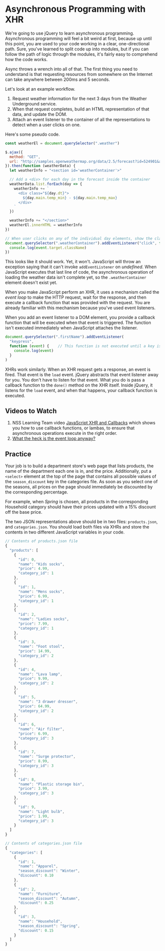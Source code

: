 # Asynchronous Programming with XHR

We're going to use jQuery to learn asynchronous programming. Asynchronous programming will feel a bit weird at first, because up until this point, you are used to your code working in a clear, one-directional path. Sure, you've learned to split code up into modules, but if you can follow the path of logic through the modules, it's fairly easy to comprehend how the code works.

Async throws a wrench into all of that. The first thing you need to understand is that requesting resources from somewhere on the Internet can take anywhere between 200ms and 5 seconds.

Let's look at an example workflow.

1. Request weather information for the next 3 days from the Weather Underground service.
1. When that request completes, build an HTML representation of that data, and update the DOM.
1. Attach an event listener to the container of all the representations to detect when a user clicks on one.

Here's some pseudo code.

```js
const weatherEl = document.querySelector(".weather")

$.ajax({
  method: "GET",
  url: "http://samples.openweathermap.org/data/2.5/forecast?id=524901&appid=b1b15e88fa797225412429c1c50c122a1"
}).then(function (weatherData) {
  let weatherInfo = "<section id='weatherContainer'>"

  // Add a <div> for each day in the forecast inside the container
  weatherData.list.forEach(day => {
    weatherInfo += `
      <div class="${day.dt}">
        ${day.main.temp_min} - ${day.main.temp_max}
      </div>
    `
  })

  weatherInfo += "</section>"
  weatherEl.innerHTML = weatherInfo
})

// When user clicks on any of the individual day elements, show the class name
document.querySelector(".weatherContainer").addEventListener("click", function (event) {
  console.log(event.target.className)
})
```

This looks like it should work. Yet, it won't. JavaScript will throw an exception saying that it can't invoke `addEventListener` on *undefined*. When JavaScript executes that last line of code, the asynchronous operation of loading the weather data isn't complete yet, so the `.weatherContainer` element doesn't exist yet.

When you make JavaScript perform an XHR, it uses a mechanism called the *event loop* to make the HTTP request, wait for the response, and then execute a callback function that was provided with the request. You are already familiar with this mechanism because you've used event listeners.

When you add an event listener to a DOM element, you provide a callback function that will be executed when that event is triggered. The function isn't executed immediately when JavaScript attaches the listener.

```js
document.querySelector(".firstName").addEventListener(
  "keypress",
  function (event) {    // This function is not executed until a key is pressed
    console.log(event)
  }
)
```

XHRs work similarly. When an XHR request gets a response, an event is fired. That event is the `load` event. jQuery abstracts that event listener away for you. You don't have to listen for that event. What you do is pass a callback function to the `done()` method on the XHR itself. Inside jQuery, it listens for the `load` event, and when that happens, your callback function is executed.

## Videos to Watch

1. NSS Learning Team video [JavaScript XHR and Callbacks](https://www.youtube.com/watch?v=2R28EX9QShI&index=6&list=PLX0ucpUE_qIOUsxGNEPpP9yonb4zerVIC) which shows you how to use callback functions, or lambas, to ensure that asynchronous operations execute in the right order.
1. [What the heck is the event loop anyway?](https://www.youtube.com/watch?v=8aGhZQkoFbQ)

## Practice

Your job is to build a department store's web page that lists products, the name of the department each one is in, and the price. Additionally, put a `<select>` element at the top of the page that contains all possible values of the `season_discount` key in the categories file. As soon as you select one of the seasons, all prices on the page should immediately be discounted by the corresponding percentage.

For example, when _Spring_ is chosen, all products in the corresponding Household category should have their prices updated with a 15% discount off the base price.

The two JSON representations above should be in two files: `products.json`, and `categories.json`. You should load both files via XHRs and store the contents in two different JavaScript variables in your code.

```js
// Contents of products.json file
{
  "products": [
    {
      "id": 0,
      "name": "Kids socks",
      "price": 4.99,
      "category_id": 1
    },
    {
      "id": 1,
      "name": "Mens socks",
      "price": 6.99,
      "category_id": 1
    },
    {
      "id": 2,
      "name": "Ladies socks",
      "price": 7.99,
      "category_id": 1
    },
    {
      "id": 3,
      "name": "Foot stool",
      "price": 14.99,
      "category_id": 2
    },
    {
      "id": 4,
      "name": "Lava lamp",
      "price": 9.99,
      "category_id": 2
    },
    {
      "id": 5,
      "name": "3 drawer dresser",
      "price": 64.99,
      "category_id": 2
    },
    {
      "id": 6,
      "name": "Air filter",
      "price": 6.99,
      "category_id": 3
    },
    {
      "id": 7,
      "name": "Surge protector",
      "price": 8.99,
      "category_id": 3
    },
    {
      "id": 8,
      "name": "Plastic storage bin",
      "price": 3.99,
      "category_id": 3
    },
    {
      "id": 9,
      "name": "Light bulb",
      "price": 1.99,
      "category_id": 3
    }
  ]
}
```

```js
// Contents of categories.json file
{
  "categories": [
    {
      "id": 1,
      "name": "Apparel",
      "season_discount": "Winter",
      "discount": 0.10
    },
    {
      "id": 2,
      "name": "Furniture",
      "season_discount": "Autumn",
      "discount": 0.25
    },
    {
      "id": 3,
      "name": "Household",
      "season_discount": "Spring",
      "discount": 0.15
    }
  ]
}
```
